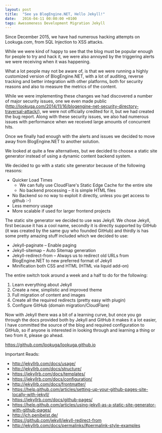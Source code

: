 ```yaml
---
layout: post
title:  "See ya BlogEngine.NET, Hello Jekyll!"
date:   2016-04-11 00:00:00 +0100
tags: Awesomeness Development Migration Jekyll
---
```

Since December 2015, we have had numerous hacking attempts on Lookuga.com, from SQL Injection to XSS attacks.

While we were kind of happy to see that the blog must be popular enough for people to try and hack it, we were also annoyed by the triggering alerts we were receiving when it was happening.

What a lot people may not be aware of, is that we were running a highly customized version of BlogEngine.NET, with a lot of auditing, reverse tracking and better integration with other platforms, both for security reasons and also to measure the metrics of the content.

While we were implementing these changes we had discovered a number of major security issues, one we even made public (<a target="_blank" href="http://lookuga.com/2014/11/16/blogengine-net-security-directory-traversal-attack/">http://lookuga.com/2014/11/16/blogengine-net-security-directory-traversal-attack/</a>), we were not officially credited for it, but we had created the bug report. Along with these security issues, we also had numerous issues with performance when we received large amounts of concurrent hits.

Once we finally had enough with the alerts and issues we decided to move away from BlogEngine.NET to another solution.

We looked at quite a few alternatives, but we decided to choose a static site generator instead of using a dynamic content backend system.

We decided to go with a static site generator because of the following reasons:
<ul>
<li>Quicker Load Times
	<ul>
		<li>We can fully use CloudFlare's Static Edge Cache for the entire site</li>
		<li>No backend processing – it is simple HTML files</li>
	</ul>
</li>
<li>No Backend so no way to exploit it directly, unless you get access to github :-)</li>
<li>Less memory usage</li>
<li>More scalable if used for larger frontend projects</li>
</ul>

The static site generator we decided to use was Jekyll. We chose Jekyll, first because it has a cool name, secondly it is directly supported by GitHub (it was created by the same guy who founded GitHub) and thirdly is has some pretty amazing stuff included which we decided to use:
<ul>
<li>Jekyll-paginate – Enable paging</li>
<li>Jekyll-sitemap – Auto Sitemap generation</li>
<li>Jekyll-redirect-from – Always us to redirect old URLs from BlogEngine.NET to new preferred format of Jekyll</li>
<li>Minification both CSS and HTML (HTML via liquid add-on)</li>
</ul>

The entire switch took around a week and a half to do for the following:
<ol>
<li>Learn everything about Jekyll</li>
<li>Create a new, simplistic and improved theme</li>
<li>Full migration of content and images</li>
<li>Create all the required redirects (pretty easy with plugin)</li>
<li>Configure GitHub (domain migration/CloudFlare)</li>
</ol>

Now with Jekyll there was a bit of a learning curve, but once you go through the docs provided both by Jekyll and GitHub it makes it a lot easier, I have committed the source of the blog and required configuration to GitHub, so if anyone is interested in looking through and learning a thing or two from it, please go ahead.

<a target="_blank" href="https://github.com/lookuga/lookuga.github.io">https://github.com/lookuga/lookuga.github.io</a>

Important Reads:
<ul>
<li><a target="_blank" href="http://jekyllrb.com/docs/usage/">http://jekyllrb.com/docs/usage/</a></li>
<li><a target="_blank" href="http://jekyllrb.com/docs/structure/">http://jekyllrb.com/docs/structure/</a></li>
<li><a target="_blank" href="https://jekyllrb.com/docs/templates/">https://jekyllrb.com/docs/templates/</a></li>
<li><a target="_blank" href="https://jekyllrb.com/docs/configuration/">https://jekyllrb.com/docs/configuration/</a></li>
<li><a target="_blank" href="http://jekyllrb.com/docs/frontmatter/">http://jekyllrb.com/docs/frontmatter/</a></li>
<li><a target="_blank" href="https://help.github.com/articles/setting-up-your-github-pages-site-locally-with-jekyll/">https://help.github.com/articles/setting-up-your-github-pages-site-locally-with-jekyll/</a></li>
<li><a target="_blank" href="https://jekyllrb.com/docs/github-pages/">https://jekyllrb.com/docs/github-pages/</a></li>
<li><a target="_blank" href="https://help.github.com/articles/using-jekyll-as-a-static-site-generator-with-github-pages/">https://help.github.com/articles/using-jekyll-as-a-static-site-generator-with-github-pages/</a></li>
<li><a target="_blank" href="http://jch.penibelst.de/">http://jch.penibelst.de/</a></li>
<li><a target="_blank" href="https://github.com/jekyll/jekyll-redirect-from">https://github.com/jekyll/jekyll-redirect-from</a></li>
<li><a target="_blank" href="http://jekyllrb.com/docs/permalinks/#permalink-style-examples">http://jekyllrb.com/docs/permalinks/#permalink-style-examples</a></li>
</ul>